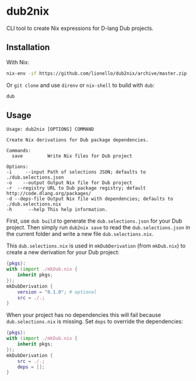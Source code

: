 # dub2nix
CLI tool to create Nix expressions for D-lang Dub projects.

## Installation
With Nix:
```sh
nix-env -if https://github.com/lionello/dub2nix/archive/master.zip
```
Or `git clone` and use `direnv` or `nix-shell` to build with `dub`:
```sh
dub
```

## Usage
```
Usage: dub2nix [OPTIONS] COMMAND

Create Nix derivations for Dub package dependencies.

Commands:
  save         Write Nix files for Dub project

Options:
-i     --input Path of selections JSON; defaults to ./dub.selections.json
-o    --output Output Nix file for Dub project
-r  --registry URL to Dub package registry; default http://code.dlang.org/packages/
-d --deps-file Output Nix file with dependencies; defaults to ./dub.selections.nix
-h      --help This help information.
```
First, use `dub build` to generate the `dub.selections.json` for your Dub project.
Then simply run `dub2nix save` to read the `dub.selections.json` in the current folder and write a new file `dub.selections.nix`.

This `dub.selections.nix` is used in `mkDubDerivation` (from `mkDub.nix`) to create a new derivation for your Dub project:
```nix
{pkgs}:
with (import ./mkDub.nix {
    inherit pkgs;
});
mkDubDerivation {
    version = "0.1.0"; # optional
    src = ./.;
}
```

When your project has no dependencies this will fail because `dub.selections.nix` is missing. Set `deps` to override the dependencies:
```nix
{pkgs}:
with (import ./mkDub.nix {
    inherit pkgs;
});
mkDubDerivation {
    src = ./.;
    deps = [];
}
```
